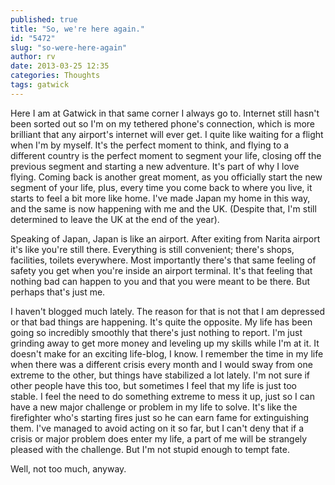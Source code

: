 ```yaml
---
published: true
title: "So, we're here again."
id: "5472"
slug: "so-were-here-again"
author: rv
date: 2013-03-25 12:35
categories: Thoughts
tags: gatwick
---
```

Here I am at Gatwick in that same corner I always go to. Internet still hasn't been sorted out so I'm on my tethered phone's connection, which is more brilliant that any airport's internet will ever get. I quite like waiting for a flight when I'm by myself. It's the perfect moment to think, and flying to a different country is the perfect moment to segment your life, closing off the previous segment and starting a new adventure. It's part of why I love flying. Coming back is another great moment, as you officially start the new segment of your life, plus, every time you come back to where you live, it starts to feel a bit more like home. I've made Japan my home in this way, and the same is now happening with me and the UK. (Despite that, I'm still determined to leave the UK at the end of the year).

Speaking of Japan, Japan is like an airport. After exiting from Narita airport it's like you're still there. Everything is still convenient; there's shops, facilities, toilets everywhere. Most importantly there's that same feeling of safety you get when you're inside an airport terminal. It's that feeling that nothing bad can happen to you and that you were meant to be there. But perhaps that's just me.

I haven't blogged much lately. The reason for that is not that I am depressed or that bad things are happening. It's quite the opposite. My life has been going so incredibly smoothly that there's just nothing to report. I'm just grinding away to get more money and leveling up my skills while I'm at it. It doesn't make for an exciting life-blog, I know. I remember the time in my life when there was a different crisis every month and I would sway from one extreme to the other, but things have stabilized a lot lately. I'm not sure if other people have this too, but sometimes I feel that my life is just too stable. I feel the need to do something extreme to mess it up, just so I can have a new major challenge or problem in my life to solve. It's like the firefighter who's starting fires just so he can earn fame for extinguishing them. I've managed to avoid acting on it so far, but I can't deny that if a crisis or major problem does enter my life, a part of me will be strangely pleased with the challenge. But I'm not stupid enough to tempt fate.

Well, not too much, anyway.